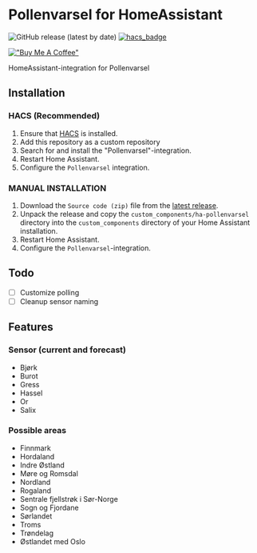 # Pollenvarsel for HomeAssistant

![GitHub release (latest by date)](https://img.shields.io/github/v/release/sindrebroch/ha-pollenvarsel?style=flat-square)
[![hacs_badge](https://img.shields.io/badge/HACS-Custom-41BDF5.svg)](https://github.com/hacs/integration)

[!["Buy Me A Coffee"](https://www.buymeacoffee.com/assets/img/custom_images/orange_img.png)](https://www.buymeacoffee.com/sindrebroch)

HomeAssistant-integration for Pollenvarsel

## Installation

### HACS (Recommended)

1. Ensure that [HACS](https://hacs.xyz/) is installed.
2. Add this repository as a custom repository
3. Search for and install the "Pollenvarsel"-integration.
4. Restart Home Assistant.
5. Configure the `Pollenvarsel` integration.

### MANUAL INSTALLATION

1. Download the `Source code (zip)` file from the
   [latest release](https://github.com/sindrebroch/ha-pollenvarsel/releases/latest).
2. Unpack the release and copy the `custom_components/ha-pollenvarsel` directory
   into the `custom_components` directory of your Home Assistant
   installation.
3. Restart Home Assistant.
4. Configure the `Pollenvarsel`-integration.

## Todo
- [ ] Customize polling
- [ ] Cleanup sensor naming

## Features
### Sensor (current and forecast)
- Bjørk
- Burot
- Gress
- Hassel
- Or
- Salix 

### Possible areas
- Finnmark
- Hordaland
- Indre Østland
- Møre og Romsdal
- Nordland
- Rogaland
- Sentrale fjellstrøk i Sør-Norge
- Sogn og Fjordane
- Sørlandet
- Troms
- Trøndelag
- Østlandet med Oslo
